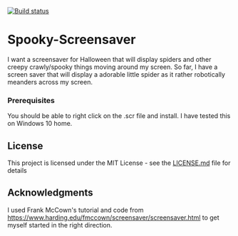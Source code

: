 [![Build status](https://brandonmcclure89.visualstudio.com/Spooky-Screensaver/_apis/build/status/Spooky-Screensaver-.NET%20Desktop-CI)](https://brandonmcclure89.visualstudio.com/Spooky-Screensaver/_apis/build/status/Spooky-Screensaver-.NET%20Desktop-CI)

# Spooky-Screensaver

I want a screensaver for Halloween that will display spiders and other creepy crawly/spooky things moving around my screen. So far, I have a screen saver that will display a adorable little spider as it rather robotically meanders across my screen.

### Prerequisites

You should be able to right click on the .scr file and install. I have tested this on Windows 10 home.

## License

This project is licensed under the MIT License - see the [LICENSE.md](LICENSE.md) file for details

## Acknowledgments

I used Frank McCown's tutorial and code from https://www.harding.edu/fmccown/screensaver/screensaver.html to get myself started in the right direction.

